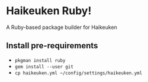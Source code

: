 # Haikeuken Ruby!

A Ruby-based package builder for Haikeuken

## Install pre-requirements

* ```pkgman install ruby```
* ```gem install --user git```
* ```cp haikeuken.yml ~/config/settings/haikeuken.yml```
